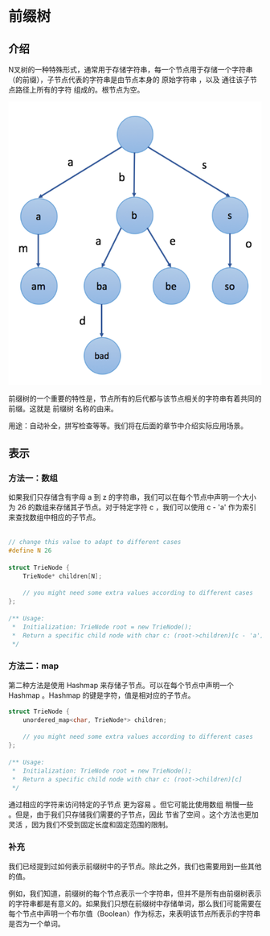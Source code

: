 # 前缀树

## 介绍

N叉树的一种特殊形式，通常用于存储字符串，每一个节点用于存储一个字符串（的前缀），子节点代表的字符串是由节点本身的 原始字符串 ，以及 通往该子节点路径上所有的字符 组成的。根节点为空。

![trie001](https://github.com/nilshao/leetcode_notebook/blob/master/pics/01-trie/trie001.png)

前缀树的一个重要的特性是，节点所有的后代都与该节点相关的字符串有着共同的前缀。这就是 前缀树 名称的由来。

用途：自动补全，拼写检查等等。我们将在后面的章节中介绍实际应用场景。

## 表示

### 方法一：数组

如果我们只存储含有字母 a 到 z 的字符串，我们可以在每个节点中声明一个大小为 26 的数组来存储其子节点。对于特定字符 c ，我们可以使用 c - 'a' 作为索引来查找数组中相应的子节点。

```C++

// change this value to adapt to different cases
#define N 26

struct TrieNode {
    TrieNode* children[N];
    
    // you might need some extra values according to different cases
};

/** Usage:
 *  Initialization: TrieNode root = new TrieNode();
 *  Return a specific child node with char c: (root->children)[c - 'a']
 */

```

### 方法二：map

第二种方法是使用 Hashmap 来存储子节点。可以在每个节点中声明一个 Hashmap 。Hashmap 的键是字符，值是相对应的子节点。

```C++
struct TrieNode {
    unordered_map<char, TrieNode*> children;
    
    // you might need some extra values according to different cases
};

/** Usage:
 *  Initialization: TrieNode root = new TrieNode();
 *  Return a specific child node with char c: (root->children)[c]
 */

```
通过相应的字符来访问特定的子节点 更为容易 。但它可能比使用数组 稍慢一些 。但是，由于我们只存储我们需要的子节点，因此 节省了空间 。这个方法也更加 灵活 ，因为我们不受到固定长度和固定范围的限制。

### 补充

我们已经提到过如何表示前缀树中的子节点。除此之外，我们也需要用到一些其他的值。

例如，我们知道，前缀树的每个节点表示一个字符串，但并不是所有由前缀树表示的字符串都是有意义的。如果我们只想在前缀树中存储单词，那么我们可能需要在每个节点中声明一个布尔值（Boolean）作为标志，来表明该节点所表示的字符串是否为一个单词。


